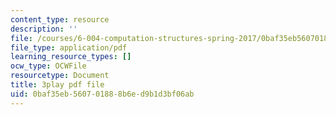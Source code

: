```yaml
---
content_type: resource
description: ''
file: /courses/6-004-computation-structures-spring-2017/0baf35eb560701888b6ed9b1d3bf06ab_usMPXTDOIn0.pdf
file_type: application/pdf
learning_resource_types: []
ocw_type: OCWFile
resourcetype: Document
title: 3play pdf file
uid: 0baf35eb-5607-0188-8b6e-d9b1d3bf06ab
---
```

